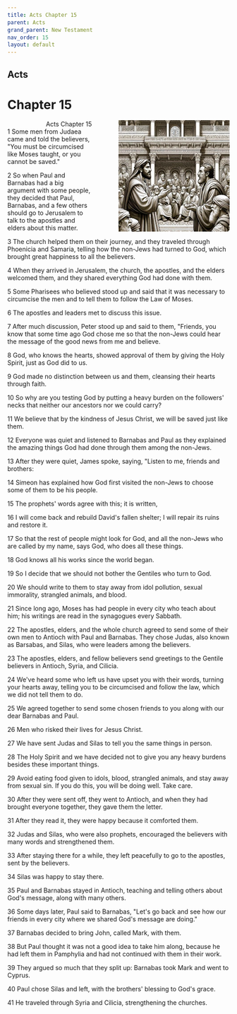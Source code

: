 ```yaml
---
title: Acts Chapter 15
parent: Acts
grand_parent: New Testament
nav_order: 15
layout: default
---
```


## Acts

# Chapter 15

<div style="clear: both; text-align: right;">
    <div style="max-width: 50%; height: auto; float: right; margin: 0 0 10px 10px; padding-left: 10%;">
        <img src="/assets/Image/Acts/500/15.jpg" alt="Acts Chapter 15" class="chapter-image">
    </div>
    <figcaption style="font-size: 14px; text-align: right;">Acts Chapter 15</figcaption>
</div>
1 Some men from Judaea came and told the believers, "You must be circumcised like Moses taught, or you cannot be saved."

2 So when Paul and Barnabas had a big argument with some people, they decided that Paul, Barnabas, and a few others should go to Jerusalem to talk to the apostles and elders about this matter.

3 The church helped them on their journey, and they traveled through Phoenicia and Samaria, telling how the non-Jews had turned to God, which brought great happiness to all the believers.

4 When they arrived in Jerusalem, the church, the apostles, and the elders welcomed them, and they shared everything God had done with them.

5 Some Pharisees who believed stood up and said that it was necessary to circumcise the men and to tell them to follow the Law of Moses.

6 The apostles and leaders met to discuss this issue.

7 After much discussion, Peter stood up and said to them, "Friends, you know that some time ago God chose me so that the non-Jews could hear the message of the good news from me and believe.

8 God, who knows the hearts, showed approval of them by giving the Holy Spirit, just as God did to us.

9 God made no distinction between us and them, cleansing their hearts through faith.

10 So why are you testing God by putting a heavy burden on the followers' necks that neither our ancestors nor we could carry?

11 We believe that by the kindness of Jesus Christ, we will be saved just like them.

12 Everyone was quiet and listened to Barnabas and Paul as they explained the amazing things God had done through them among the non-Jews.

13 After they were quiet, James spoke, saying, "Listen to me, friends and brothers:

14 Simeon has explained how God first visited the non-Jews to choose some of them to be his people.

15 The prophets' words agree with this; it is written,

16 I will come back and rebuild David's fallen shelter; I will repair its ruins and restore it.

17 So that the rest of people might look for God, and all the non-Jews who are called by my name, says God, who does all these things.

18 God knows all his works since the world began.

19 So I decide that we should not bother the Gentiles who turn to God.

20 We should write to them to stay away from idol pollution, sexual immorality, strangled animals, and blood.

21 Since long ago, Moses has had people in every city who teach about him; his writings are read in the synagogues every Sabbath.

22 The apostles, elders, and the whole church agreed to send some of their own men to Antioch with Paul and Barnabas. They chose Judas, also known as Barsabas, and Silas, who were leaders among the believers.

23 The apostles, elders, and fellow believers send greetings to the Gentile believers in Antioch, Syria, and Cilicia.

24 We've heard some who left us have upset you with their words, turning your hearts away, telling you to be circumcised and follow the law, which we did not tell them to do.

25 We agreed together to send some chosen friends to you along with our dear Barnabas and Paul.

26 Men who risked their lives for Jesus Christ.

27 We have sent Judas and Silas to tell you the same things in person.

28 The Holy Spirit and we have decided not to give you any heavy burdens besides these important things.

29 Avoid eating food given to idols, blood, strangled animals, and stay away from sexual sin. If you do this, you will be doing well. Take care.

30 After they were sent off, they went to Antioch, and when they had brought everyone together, they gave them the letter.

31 After they read it, they were happy because it comforted them.

32 Judas and Silas, who were also prophets, encouraged the believers with many words and strengthened them.

33 After staying there for a while, they left peacefully to go to the apostles, sent by the believers.

34 Silas was happy to stay there.

35 Paul and Barnabas stayed in Antioch, teaching and telling others about God's message, along with many others.

36 Some days later, Paul said to Barnabas, "Let's go back and see how our friends in every city where we shared God's message are doing."

37 Barnabas decided to bring John, called Mark, with them.

38 But Paul thought it was not a good idea to take him along, because he had left them in Pamphylia and had not continued with them in their work.

39 They argued so much that they split up: Barnabas took Mark and went to Cyprus.

40 Paul chose Silas and left, with the brothers' blessing to God's grace.

41 He traveled through Syria and Cilicia, strengthening the churches.


